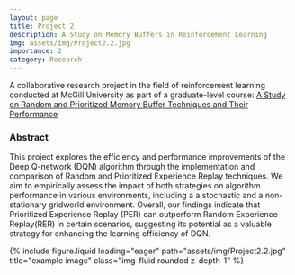 ```yaml
---
layout: page
title: Project 2
description: A Study on Memory Buffers in Reinforcement Learning
img: assets/img/Project2.2.jpg
importance: 2
category: Research
---
```


A collaborative research project in the field of reinforcement learning conducted at McGill University as part of a graduate-level course: <a href="https://drive.google.com/file/d/1yg1AXV2AbsHC2g6n__JKsteykK50t7W1/view?usp=share_link">A Study on Random and Prioritized Memory Buffer Techniques and Their Performance</a>

<h3>Abstract</h3>

This project explores the efficiency and performance improvements of the Deep Q-network (DQN) algorithm through the implementation and comparison of Random and Prioritized Experience Replay techniques. We aim to empirically assess the impact of both strategies on algorithm performance in various environments, including a a stochastic and a non-stationary gridworld environment. Overall, our findings indicate that Prioritized Experience Replay (PER) can outperform Random Experience Replay(RER) in certain scenarios, suggesting its potential as a valuable strategy for enhancing the learning efficiency of DQN. 

<div class="row">
    <div class="col-sm mt-3 mt-md-0">
        {% include figure.liquid loading="eager" path="assets/img/Project2.2.jpg" title="example image" class="img-fluid rounded z-depth-1" %}
    </div>
</div>


